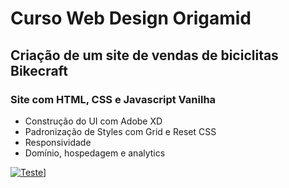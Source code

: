# Curso Web Design Origamid

## Criação de um site de vendas de biciclitas Bikecraft

### Site com HTML, CSS e Javascript Vanilha
- Construção do UI com Adobe XD
- Padronização de Styles com Grid e Reset CSS
- Responsividade
 - Domínio, hospedagem e analytics
 
[![Teste](https://i.ytimg.com/an_webp/4mvkD-Flqt8/mqdefault_6s.webp?du=3000&sqp=CPHHqfsF&rs=AOn4CLD1CGDh5B77SDhTeYC--umgUSj_Ew)](https://www.youtube.com/watch?v=4mvkD-Flqt8)]
